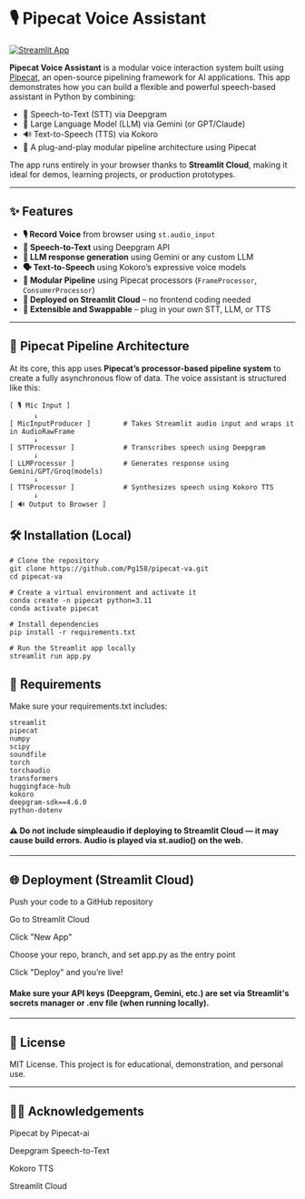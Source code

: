 # 🎙️ Pipecat Voice Assistant

[![Streamlit App](https://img.shields.io/badge/Launch%20App-Streamlit-informational?style=for-the-badge&logo=streamlit)](https://pipecat-va-hakljyonk4mmbaddqsru4t.streamlit.app/)

**Pipecat Voice Assistant** is a modular voice interaction system built using [Pipecat](https://github.com/anysphere/pipecat), an open-source pipelining framework for AI applications. This app demonstrates how you can build a flexible and powerful speech-based assistant in Python by combining:

- 🎤 Speech-to-Text (STT) via Deepgram
- 🧠 Large Language Model (LLM) via Gemini (or GPT/Claude)
- 🔊 Text-to-Speech (TTS) via Kokoro
- 🧩 A plug-and-play modular pipeline architecture using Pipecat

The app runs entirely in your browser thanks to **Streamlit Cloud**, making it ideal for demos, learning projects, or production prototypes.

---

## ✨ Features

- **🎙️ Record Voice** from browser using `st.audio_input`
- **📃 Speech-to-Text** using Deepgram API
- **🤖 LLM response generation** using Gemini or any custom LLM
- **🗣️ Text-to-Speech** using Kokoro’s expressive voice models
- **🔁 Modular Pipeline** using Pipecat processors (`FrameProcessor`, `ConsumerProcessor`)
- **🚀 Deployed on Streamlit Cloud** – no frontend coding needed
- **🧩 Extensible and Swappable** – plug in your own STT, LLM, or TTS

---

## 🧠 Pipecat Pipeline Architecture

At its core, this app uses **Pipecat’s processor-based pipeline system** to create a fully asynchronous flow of data. The voice assistant is structured like this:

```text
[ 🎙️ Mic Input ]
      ↓
[ MicInputProducer ]        # Takes Streamlit audio input and wraps it in AudioRawFrame
      ↓
[ STTProcessor ]            # Transcribes speech using Deepgram
      ↓
[ LLMProcessor ]            # Generates response using Gemini/GPT/Groq(models)
      ↓
[ TTSProcessor ]            # Synthesizes speech using Kokoro TTS
      ↓
[ 🔊 Output to Browser ]
```

## 🛠️ Installation (Local)
```
# Clone the repository
git clone https://github.com/Pg158/pipecat-va.git
cd pipecat-va

# Create a virtual environment and activate it
conda create -n pipecat python=3.11
conda activate pipecat

# Install dependencies
pip install -r requirements.txt

# Run the Streamlit app locally
streamlit run app.py
```

## 🧾 Requirements
Make sure your requirements.txt includes:
```
streamlit
pipecat
numpy
scipy
soundfile
torch
torchaudio
transformers
huggingface-hub
kokoro
deepgram-sdk==4.6.0
python-dotenv
```
#### ⚠️ Do not include simpleaudio if deploying to Streamlit Cloud — it may cause build errors. Audio is played via st.audio() on the web.
---

## 🌐 Deployment (Streamlit Cloud)
Push your code to a GitHub repository

Go to Streamlit Cloud

Click "New App"

Choose your repo, branch, and set app.py as the entry point

Click "Deploy" and you’re live!

#### Make sure your API keys (Deepgram, Gemini, etc.) are set via Streamlit's secrets manager or .env file (when running locally).
---

## 📜 License
MIT License. This project is for educational, demonstration, and personal use.

---

## 🙋‍♀️ Acknowledgements

Pipecat by Pipecat-ai

Deepgram Speech-to-Text

Kokoro TTS

Streamlit Cloud